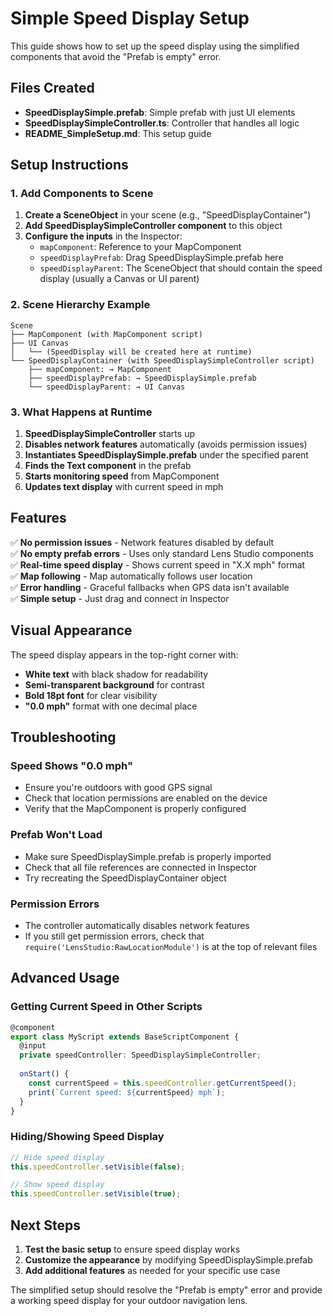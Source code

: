 # Simple Speed Display Setup

This guide shows how to set up the speed display using the simplified components that avoid the "Prefab is empty" error.

## Files Created

- **SpeedDisplaySimple.prefab**: Simple prefab with just UI elements
- **SpeedDisplaySimpleController.ts**: Controller that handles all logic
- **README_SimpleSetup.md**: This setup guide

## Setup Instructions

### 1. Add Components to Scene

1. **Create a SceneObject** in your scene (e.g., "SpeedDisplayContainer")
2. **Add SpeedDisplaySimpleController component** to this object
3. **Configure the inputs** in the Inspector:
   - `mapComponent`: Reference to your MapComponent
   - `speedDisplayPrefab`: Drag SpeedDisplaySimple.prefab here
   - `speedDisplayParent`: The SceneObject that should contain the speed display (usually a Canvas or UI parent)

### 2. Scene Hierarchy Example

```
Scene
├── MapComponent (with MapComponent script)
├── UI Canvas
│   └── (SpeedDisplay will be created here at runtime)
└── SpeedDisplayContainer (with SpeedDisplaySimpleController script)
    ├── mapComponent: → MapComponent
    ├── speedDisplayPrefab: → SpeedDisplaySimple.prefab
    └── speedDisplayParent: → UI Canvas
```

### 3. What Happens at Runtime

1. **SpeedDisplaySimpleController** starts up
2. **Disables network features** automatically (avoids permission issues)
3. **Instantiates SpeedDisplaySimple.prefab** under the specified parent
4. **Finds the Text component** in the prefab
5. **Starts monitoring speed** from MapComponent
6. **Updates text display** with current speed in mph

## Features

✅ **No permission issues** - Network features disabled by default  
✅ **No empty prefab errors** - Uses only standard Lens Studio components  
✅ **Real-time speed display** - Shows current speed in "X.X mph" format  
✅ **Map following** - Map automatically follows user location  
✅ **Error handling** - Graceful fallbacks when GPS data isn't available  
✅ **Simple setup** - Just drag and connect in Inspector  

## Visual Appearance

The speed display appears in the top-right corner with:
- **White text** with black shadow for readability
- **Semi-transparent background** for contrast
- **Bold 18pt font** for clear visibility
- **"0.0 mph"** format with one decimal place

## Troubleshooting

### Speed Shows "0.0 mph"
- Ensure you're outdoors with good GPS signal
- Check that location permissions are enabled on the device
- Verify that the MapComponent is properly configured

### Prefab Won't Load
- Make sure SpeedDisplaySimple.prefab is properly imported
- Check that all file references are connected in Inspector
- Try recreating the SpeedDisplayContainer object

### Permission Errors
- The controller automatically disables network features
- If you still get permission errors, check that `require('LensStudio:RawLocationModule')` is at the top of relevant files

## Advanced Usage

### Getting Current Speed in Other Scripts

```typescript
@component
export class MyScript extends BaseScriptComponent {
  @input
  private speedController: SpeedDisplaySimpleController;
  
  onStart() {
    const currentSpeed = this.speedController.getCurrentSpeed();
    print(`Current speed: ${currentSpeed} mph`);
  }
}
```

### Hiding/Showing Speed Display

```typescript
// Hide speed display
this.speedController.setVisible(false);

// Show speed display
this.speedController.setVisible(true);
```

## Next Steps

1. **Test the basic setup** to ensure speed display works
2. **Customize the appearance** by modifying SpeedDisplaySimple.prefab
3. **Add additional features** as needed for your specific use case

The simplified setup should resolve the "Prefab is empty" error and provide a working speed display for your outdoor navigation lens.
